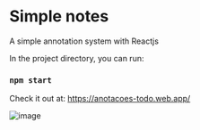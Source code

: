 # Simple notes

A simple annotation system with Reactjs

In the project directory, you can run:

### `npm start`

Check it out at: https://anotacoes-todo.web.app/

![image](https://user-images.githubusercontent.com/29384128/188687103-ee348972-a59e-4de4-94d1-70de0d56e34d.png)


